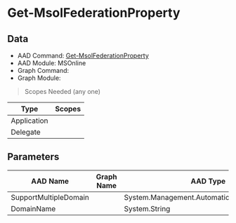 # Get-MsolFederationProperty

## Data

+ AAD Command: [Get-MsolFederationProperty](https://docs.microsoft.com/en-us/powershell/module/MSOnline/Get-MsolFederationProperty)
+ AAD Module: MSOnline
+ Graph Command: 
+ Graph Module: 

> Scopes Needed (any one)

|Type|Scopes|
|---|---|
|Application||
|Delegate||

## Parameters

|AAD Name|Graph Name|AAD Type|Graph Type|Infos|
|---|---|---|---|---|
|SupportMultipleDomain||System.Management.Automation.SwitchParameter|||
|DomainName||System.String|||

